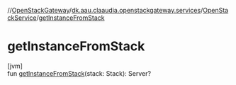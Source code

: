 //[OpenStackGateway](../../../index.md)/[dk.aau.claaudia.openstackgateway.services](../index.md)/[OpenStackService](index.md)/[getInstanceFromStack](get-instance-from-stack.md)

# getInstanceFromStack

[jvm]\
fun [getInstanceFromStack](get-instance-from-stack.md)(stack: Stack): Server?

